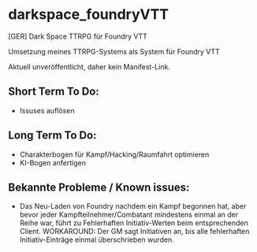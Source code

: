 # darkspace_foundryVTT
[GER] Dark Space TTRPG für Foundry VTT

Umsetzung meines TTRPG-Systems als System für Foundry VTT

Aktuell unveröffentlicht, daher kein Manifest-Link.

## Short Term To Do:
- Issuses auflösen

## Long Term To Do:
- Charakterbogen für Kampf/Hacking/Raumfahrt optimieren
- KI-Bogen anfertigen

## Bekannte Probleme / Known issues:
- Das Neu-Laden von Foundry nachdem ein Kampf begonnen hat, aber bevor jeder Kampfteilnehmer/Combatant mindestens einmal an der Reihe war, führt zu Fehlerhaften Initiativ-Werten beim entsprechenden Client. WORKAROUND: Der GM sagt Initiativen an, bis alle fehlerhaften Initiativ-Einträge einmal überschrieben wurden.
